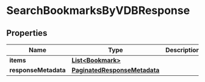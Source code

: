 

# SearchBookmarksByVDBResponse


## Properties

| Name | Type | Description | Notes |
|------------ | ------------- | ------------- | -------------|
|**items** | [**List&lt;Bookmark&gt;**](Bookmark.md) |  |  [optional] |
|**responseMetadata** | [**PaginatedResponseMetadata**](PaginatedResponseMetadata.md) |  |  [optional] |



